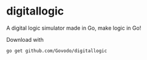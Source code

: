 # digitallogic

A digital logic simulator made in Go, make logic in Go!

Download with

```Shell
go get github.com/Govodo/digitallogic
```
